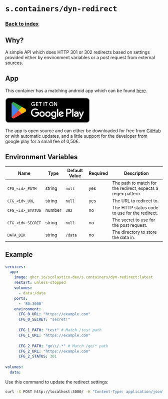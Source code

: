# `s.containers/dyn-redirect`

### [Back to index](../../README.md)

## Why?

A simple API which does HTTP 301 or 302 redirects based on settings provided
either by environment variables or a post request from external sources.

## App

This container has a matching android app which can be found [here](https://play.google.com/store/apps/details?id=me.scolastico.dyn.redirect).

[![Get it on Google Play](../../.github/google-play.png)](https://play.google.com/store/apps/details?id=me.scolastico.dyn.redirect)

The app is open source and can either be downloaded for free from
[GitHub](https://github.com/scolastico-dev/dyn-redirect-app) or with automatic updates,
and a little support for the developer from google play for a small fee of 0,50€.

## Environment Variables

| Name                            | Type   | Default Value   | Required | Description                                                                     |
|---------------------------------|--------|-----------------|----------|---------------------------------------------------------------------------------|
| `CFG_<id>_PATH`                 | string | `null`          | yes      | The path to match for the redirect, expects a regex pattern.                    |
| `CFG_<id>_URL`                  | string | `null`          | yes      | The URL to redirect to.                                                         |
| `CFG_<id>_STATUS`               | number | `302`           | no       | The HTTP status code to use for the redirect.                                   |
| `CFG_<id>_SECRET`               | string | `null`          | no       | The secret to use for the post request.                                         |
| `DATA_DIR`                      | string | `/data`         | no       | The directory to store the data in.                                             |

## Example

```yaml
services:
  app:
    image: ghcr.io/scolastico-dev/s.containers/dyn-redirect:latest
    restart: unless-stopped
    volumes:
      - data:/data
    ports:
      - '80:3000'
    environment:
      CFG_0_URL: "https://example.com"
      CFG_0_SECRET: "secret!"

      CFG_1_PATH: "test" # Match /test path
      CFG_1_URL: "https://example.com"

      CFG_2_PATH: "go\\/.*" # Match /go/* path
      CFG_2_URL: "https://example.com"
      CFG_2_STATUS: 301

volumes:
  data:
```

Use this command to update the redirect settings:

```bash
curl -X POST http://localhost:3000/ -H "Content-Type: application/json" -d '{"secret": "secret!", "url": "https://example.com/new-root"}'
```
